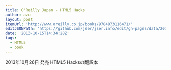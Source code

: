 ```yaml
---
title: O'Reilly Japan - HTML5 Hacks
author: azu
layout: post
itemUrl: 'http://www.oreilly.co.jp/books/9784873116471/'
editJSONPath: 'https://github.com/jser/jser.info/edit/gh-pages/data/2013/10/index.json'
date: '2013-10-15T14:34:28Z'
tags:
  - HTML5
  - book
---
```

2013年10月26日 発売
HTML5 Hacksの翻訳本
